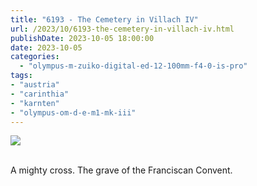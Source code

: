 ```yaml
---
title: "6193 - The Cemetery in Villach IV"
url: /2023/10/6193-the-cemetery-in-villach-iv.html
publishDate: 2023-10-05 18:00:00
date: 2023-10-05
categories:
  - "olympus-m-zuiko-digital-ed-12-100mm-f4-0-is-pro"
tags:
- "austria"
- "carinthia"
- "karnten"
- "olympus-om-d-e-m1-mk-iii"
---
```

<div class="container">
<div class="center"><a target="_blank" href="https://d25zfm9zpd7gm5.cloudfront.net/1200x1200/2020/20200522_144617_lr.jpg"><img class="webfeedsFeaturedVisual" src="https://d25zfm9zpd7gm5.cloudfront.net/0600x0600/2020/20200522_144617_lr.jpg" /></a></div>
</div>
<br />

A mighty cross. The grave of the Franciscan Convent.
